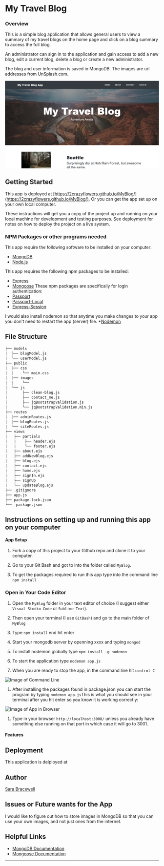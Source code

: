 # My Travel Blog


### Overview

This is a simple blog application that allows general users to view a summary of my travel blogs on the home page and click on a blog summary to access the full blog. 

An administrator can sign in to the application and gain access to add a new blog, edit a current blog, delete a blog or create a new administrator.

The blog and user information is saved in MongoDB. The images are url addresses from UnSplash.com.

![Image of App in Browser](./public/images/readme_images/home.PNG)
	
## Getting Started

This app is deployed at [https://2crazyflowers.github.io/MyBlog/](https://2crazyflowers.github.io/MyBlog/). Or you can get the app set up on your own local computer.

These instructions will get you a copy of the project up and running on your local machine for development and testing purposes. See deployment for notes on how to deploy the project on a live system.

### NPM Packages or other programs needed
This app require the following software to be installed on your computer:
* [MongoDB]()
* [Node.js](https://nodejs.org/en/)

This app requires the following npm packages to be installed:
* [Express]()
* [Mongoose]()
These npm packages are specifically for login authentication:
* [Passport](https://www.npmjs.com/package/passport)
* [Passport-Local](https://www.npmjs.com/package/passport-local)
* [Express-Session](https://www.npmjs.com/package/express-session)

I would also install nodemon so that anytime you make changes to your app you don't need to restart the app (server) file.
*[Nodemon](https://www.npmjs.com/package/nodemon)

## File Structure

```
├── models
|  ├── blogModel.js
|  └── userModel.js
├── public
|  ├── css
|  |    └── main.css
|  ├── images
|  |    └── 
|  └── js
|       ├── clean-blog.js
|       ├── contact_me.js
|       ├── jqBootstrapValidation.js
|       └── jqBootstrapValidation.min.js
├── routes
|  ├── adminRoutes.js
|  ├── blogRoutes.js
|  └── siteRoutes.js
├── views
|   ├── partials
|   |    ├── header.ejs
|   |    └── footer.ejs
|   ├── about.ejs
|   ├── addNewBlog.ejs
|   ├── blog.ejs
|   ├── contact.ejs
|   ├── home.ejs
|   ├── signIn.ejs
|   ├── signUp
|   └── updateBlog.ejs
├── .gitignore
├── app.js
├── package-lock.json
└──  package.json
```

## Instructions on setting up and running this app on your computer

#### App Setup

1. Fork a copy of this project to your Github repo and clone it to your computer.

1. Go to your Git Bash and got to into the folder called `MyBlog`.

1. To get the packages required to run this app type into the command line `npm install`


### Open in Your Code Editor
1. Open the `MyBlog` folder in your text editor of choice (I suggest either `Visual Studio Code` or `Sublime Text`).

1. Then open your terminal (I use `GitBash`) and go to the main folder of `MyBlog`

1. Type `npm install` end hit enter

1. Start your mongodb server by openning xxxx and typing `mongod`

1. To install nodemon globally type `npm install -g nodemon`

1. To start the application type `nodemon app.js`

1. When you are ready to stop the app, in the command line hit `control C`

![Image of Command Line](./public/assets/images/readme_images/commandline.PNG)

1. After installing the packages found in package.json you can start the program by typing `nodemon app.js`This is what you should see in your terminal after you hit enter so you know it is working correctly:

![Image of App in Browser](./public/assets/images/readme_images/npminstall.PNG)

1. Type in your browser `http://localhost:3000/` unless you already have something else running on that port in which case it will go to 3001.


#### Features


## Deployment

This application is delployed at 


## Author

[Sara Bracewell](https://github.com/2crazyflowers)


## Issues or Future wants for the App

I would like to figure out how to store images in MongoDB so that you can use your own images, and not just ones from the internet.

## Helpful Links
* [MongoDB Documentation](https://docs.mongodb.com/manual/)
* [Mongoose Documentation](http://mongoosejs.com/docs/api.html)

---
